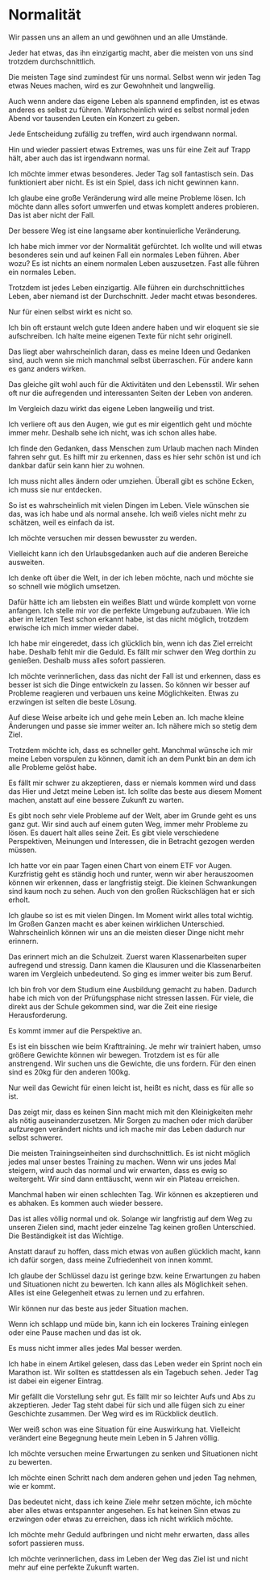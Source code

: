 # Normalität

Wir passen uns an allem an und gewöhnen und an alle Umstände.

Jeder hat etwas, das ihn einzigartig macht, aber die meisten von uns sind trotzdem durchschnittlich.

Die meisten Tage sind zumindest für uns normal. Selbst wenn wir jeden Tag etwas Neues machen, wird es zur Gewohnheit und langweilig.

Auch wenn andere das eigene Leben als spannend empfinden, ist es etwas anderes es selbst zu führen. Wahrscheinlich wird es selbst normal jeden Abend vor tausenden Leuten ein Konzert zu geben.

Jede Entscheidung zufällig zu treffen, wird auch irgendwann normal.

Hin und wieder passiert etwas Extremes, was uns für eine Zeit auf Trapp hält, aber auch das ist irgendwann normal.

Ich möchte immer etwas besonderes. Jeder Tag soll fantastisch sein. Das funktioniert aber nicht. Es ist ein Spiel, dass ich nicht gewinnen kann.

Ich glaube eine große Veränderung wird alle meine Probleme lösen. Ich möchte dann alles sofort umwerfen und etwas komplett anderes probieren. Das ist aber nicht der Fall. 

Der bessere Weg ist eine langsame aber kontinuierliche Veränderung.

Ich habe mich immer vor der Normalität gefürchtet. Ich wollte und will etwas besonderes sein und auf keinen Fall ein normales Leben führen. Aber wozu? Es ist nichts an einem normalen Leben auszusetzen. Fast alle führen ein normales Leben. 

Trotzdem ist jedes Leben einzigartig. Alle führen ein durchschnittliches Leben, aber niemand ist der Durchschnitt. Jeder macht etwas besonderes.

Nur für einen selbst wirkt es nicht so.

Ich bin oft erstaunt welch gute Ideen andere haben und wir eloquent sie sie aufschreiben. Ich halte meine eigenen Texte für nicht sehr originell.

Das liegt aber wahrscheinlich daran, dass es meine Ideen und Gedanken sind, auch wenn sie mich manchmal selbst überraschen. Für andere kann es ganz anders wirken.

Das gleiche gilt wohl auch für die Aktivitäten und den Lebensstil. Wir sehen oft nur die aufregenden und interessanten Seiten der Leben von anderen.

Im Vergleich dazu wirkt das eigene Leben langweilig und trist.

Ich verliere oft aus den Augen, wie gut es mir eigentlich geht und möchte immer mehr. Deshalb sehe ich nicht, was ich schon alles habe.

Ich finde den Gedanken, dass Menschen zum Urlaub machen nach Minden fahren sehr gut. Es hilft mir zu erkennen, dass es hier sehr schön ist und ich dankbar dafür sein kann hier zu wohnen.

Ich muss nicht alles ändern oder umziehen. Überall gibt es schöne Ecken, ich muss sie nur entdecken.

So ist es wahrscheinlich mit vielen Dingen im Leben. Viele wünschen sie das, was ich habe und als normal ansehe. Ich weiß vieles nicht mehr zu schätzen, weil es einfach da ist.

Ich möchte versuchen mir dessen bewusster zu werden.

Vielleicht kann ich den Urlaubsgedanken auch auf die anderen Bereiche ausweiten.

Ich denke oft über die Welt, in der ich leben möchte, nach und möchte sie so schnell wie möglich umsetzen.

Dafür hätte ich am liebsten ein weißes Blatt und würde komplett von vorne anfangen. Ich stelle mir vor die perfekte Umgebung aufzubauen. Wie ich aber im letzten Test schon erkannt habe, ist das nicht möglich, trotzdem erwische ich mich immer wieder dabei.

Ich habe mir eingeredet, dass ich glücklich bin, wenn ich das Ziel erreicht habe. Deshalb fehlt mir die Geduld. Es fällt mir schwer den Weg dorthin zu genießen. Deshalb muss alles sofort passieren.

Ich möchte verinnerlichen, dass das nicht der Fall ist und erkennen, dass es besser ist sich die Dinge entwickeln zu lassen. So können wir besser auf Probleme reagieren und verbauen uns keine Möglichkeiten. Etwas zu erzwingen ist selten die beste Lösung.

Auf diese Weise arbeite ich und gehe mein Leben an. Ich mache kleine Änderungen und passe sie immer weiter an. Ich nähere mich so stetig dem Ziel. 

Trotzdem möchte ich, dass es schneller geht. Manchmal wünsche ich mir meine Leben vorspulen zu können, damit ich an dem Punkt bin an dem ich alle Probleme gelöst habe.

Es fällt mir schwer zu akzeptieren, dass er niemals kommen wird und dass das Hier und Jetzt meine Leben ist. Ich sollte das beste aus diesem Moment machen, anstatt auf eine bessere Zukunft zu warten.

Es gibt noch sehr viele Probleme auf der Welt, aber im Grunde geht es uns ganz gut. Wir sind auch auf einem guten Weg, immer mehr Probleme zu lösen. Es dauert halt alles seine Zeit. Es gibt viele verschiedene Perspektiven, Meinungen und Interessen, die in Betracht gezogen werden müssen.

Ich hatte vor ein paar Tagen einen Chart von einem ETF vor Augen. Kurzfristig geht es ständig hoch und runter, wenn wir aber herauszoomen können wir erkennen, dass er langfristig steigt. Die kleinen Schwankungen sind kaum noch zu sehen. Auch von den großen Rückschlägen hat er sich erholt.

Ich glaube so ist es mit vielen Dingen. Im Moment wirkt alles total wichtig. Im Großen Ganzen macht es aber keinen wirklichen Unterschied. Wahrscheinlich können wir uns an die meisten dieser Dinge nicht mehr erinnern.

Das erinnert mich an die Schulzeit. Zuerst waren Klassenarbeiten super aufregend und stressig. Dann kamen die Klausuren und die Klassenarbeiten waren im Vergleich unbedeutend. So ging es immer weiter bis zum Beruf.

Ich bin froh vor dem Studium eine Ausbildung gemacht zu haben. Dadurch habe ich mich von der Prüfungsphase nicht stressen lassen. Für viele, die direkt aus der Schule gekommen sind, war die Zeit eine riesige Herausforderung.

Es kommt immer auf die Perspektive an.

Es ist ein bisschen wie beim Krafttraining. Je mehr wir trainiert haben, umso größere Gewichte können wir bewegen. Trotzdem ist es für alle anstrengend. Wir suchen uns die Gewichte, die uns fordern. Für den einen sind es 20kg für den anderen 100kg.

Nur weil das Gewicht für einen leicht ist, heißt es nicht, dass es für alle so ist.

Das zeigt mir, dass es keinen Sinn macht mich mit den Kleinigkeiten mehr als nötig auseinanderzusetzen. Mir Sorgen zu machen oder mich darüber aufzuregen verändert nichts und ich mache mir das Leben dadurch nur selbst schwerer.

Die meisten Trainingseinheiten sind durchschnittlich. Es ist nicht möglich jedes mal unser bestes Training zu machen. Wenn wir uns jedes Mal steigern, wird auch das normal und wir erwarten, dass es ewig so weitergeht. Wir sind dann enttäuscht, wenn wir ein Plateau erreichen. 

Manchmal haben wir einen schlechten Tag. Wir können es akzeptieren und es abhaken. Es kommen auch wieder bessere.

Das ist alles völlig normal und ok. Solange wir langfristig auf dem Weg zu unseren Zielen sind, macht jeder einzelne Tag keinen großen Unterschied. Die Beständigkeit ist das Wichtige.

Anstatt darauf zu hoffen, dass mich etwas von außen glücklich macht, kann ich dafür sorgen, dass meine Zufriedenheit von innen kommt.

Ich glaube der Schlüssel dazu ist geringe bzw. keine Erwartungen zu haben und Situationen nicht zu bewerten. Ich kann alles als Möglichkeit sehen. Alles ist eine Gelegenheit etwas zu lernen und zu erfahren.

Wir können nur das beste aus jeder Situation machen.

Wenn ich schlapp und müde bin, kann ich ein lockeres Training einlegen oder eine Pause machen und das ist ok.

Es muss nicht immer alles jedes Mal besser werden.

Ich habe in einem Artikel gelesen, dass das Leben weder ein Sprint noch ein Marathon ist. Wir sollten es stattdessen als ein Tagebuch sehen. Jeder Tag ist dabei ein eigener Eintrag.

Mir gefällt die Vorstellung sehr gut. Es fällt mir so leichter Aufs und Abs zu akzeptieren. Jeder Tag steht dabei für sich und alle fügen sich zu einer Geschichte zusammen. Der Weg wird es im Rückblick deutlich.

Wer weiß schon was eine Situation für eine Auswirkung hat. Vielleicht verändert eine Begegnung heute mein Leben in 5 Jahren völlig. 

Ich möchte versuchen meine Erwartungen zu senken und Situationen nicht zu bewerten.

Ich möchte einen Schritt nach dem anderen gehen und jeden Tag nehmen, wie er kommt.

Das bedeutet nicht, dass ich keine Ziele mehr setzen möchte, ich möchte aber alles etwas entspannter angesehen. Es hat keinen Sinn etwas zu erzwingen oder etwas zu erreichen, dass ich nicht wirklich möchte.

Ich möchte mehr Geduld aufbringen und nicht mehr erwarten, dass alles sofort passieren muss.

Ich möchte verinnerlichen, dass im Leben der Weg das Ziel ist und nicht mehr auf eine perfekte Zukunft warten.